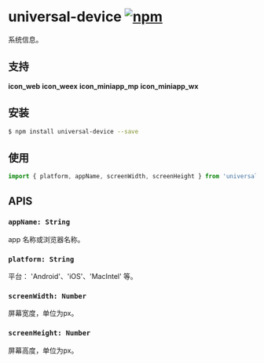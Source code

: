 # universal-device [![npm](https://img.shields.io/npm/v/universal-device.svg)](https://www.npmjs.com/package/universal-device)

系统信息。

## 支持
__icon_web__ __icon_weex__ __icon_miniapp_mp__ __icon_miniapp_wx__

## 安装
```bash
$ npm install universal-device --save
```

## 使用

```javascript
import { platform, appName, screenWidth, screenHeight } from 'universal-device';
```

## APIS

### `appName: String`
app 名称或浏览器名称。

### `platform: String`
平台： 'Android'、'iOS'、'MacIntel' 等。

### `screenWidth: Number`
屏幕宽度，单位为px。

### `screenHeight: Number`
屏幕高度，单位为px。

